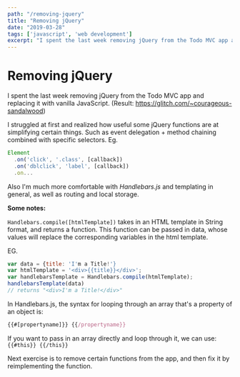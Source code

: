 ```yaml
---
path: "/removing-jquery"
title: "Removing jQuery"
date: "2019-03-28"
tags: ['javascript', 'web development']
excerpt: "I spent the last week removing jQuery from the Todo MVC app and replacing it with vanilla JavaScript..."
---
```


# Removing jQuery

I spent the last week removing jQuery from the Todo MVC app and replacing it with vanilla JavaScript. (Result: https://glitch.com/~courageous-sandalwood)

I struggled at first and realized how useful some jQuery functions are at simplifying certain things. Such as event delegation + method chaining combined with specific selectors. Eg. 
```javascript
Element
  .on('click', '.class', [callback])
  .on('dblclick', 'label', [callback])
  .on...
``` 

Also I'm much more comfortable with *Handlebars.js* and templating in general, as well as routing and local storage.

**Some notes:**

`Handlebars.compile([htmlTemplate])` takes in an HTML template in String format, and returns a function. This function can be passed in data, whose values will replace the corresponding variables in the html template.

EG.
 ```javascript
var data = {title: 'I'm a Title!'} 
var htmlTemplate = '<div>{{title}}</div>';
var handlebarsTemplate = Handlebars.compile(htmlTemplate);
handlebarsTemplate(data)
// returns "<div>I'm a Title!</div>"
```  


In Handlebars.js, the syntax for looping through an array that's a property of an object is:
```javascript
{{#[propertyname]}} {{/propertyname}}
```

If you want to pass in an array directly and loop through it, we can use: `{{#this}} {{/this}}`

Next exercise is to remove certain functions from the app, and then fix it by reimplementing the function.
